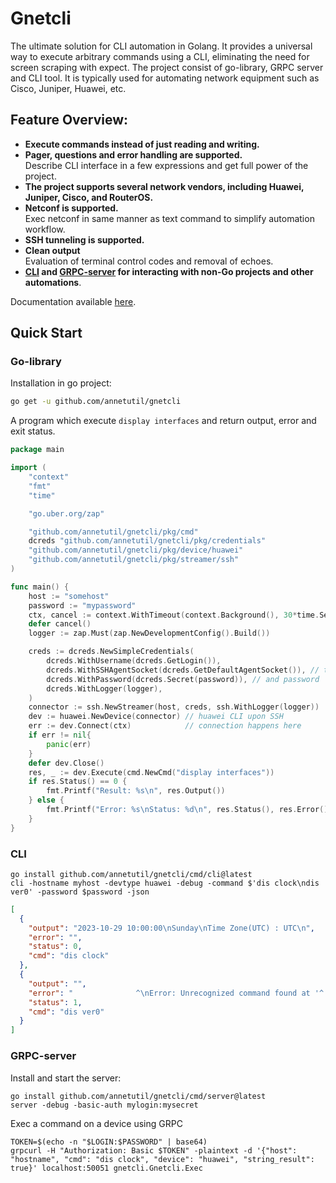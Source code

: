 Gnetcli
======
The ultimate solution for CLI automation in Golang. It provides a universal way to execute arbitrary commands using a CLI, eliminating the need for screen scraping with expect.
The project consist of go-library, GRPC server and CLI tool. It is typically used for automating network equipment such as Cisco, Juniper, Huawei, etc.

## Feature Overview:
* **Execute commands instead of just reading and writing.**
* **Pager, questions and error handling are supported.**  
  Describe CLI interface in a few expressions and get full power of the project.
* **The project supports several network vendors, including Huawei, Juniper, Cisco, and RouterOS.**
* **Netconf is supported.**  
  Exec netconf in same manner as text command to simplify automation workflow.
* **SSH tunneling is supported.**
* **Clean output**  
  Evaluation of terminal control codes and removal of echoes.
* **[CLI](https://annetutil.github.io/gnetcli/basic_usage_cli/) and [GRPC-server](https://annetutil.github.io/gnetcli/basic_usage_server/) for interacting with non-Go projects and other automations**.

Documentation available [here](https://annetutil.github.io/gnetcli/).

## Quick Start
### Go-library

Installation in go project:

```bash
go get -u github.com/annetutil/gnetcli
```

A program which execute `display interfaces` and return output, error and exit status.

```go
package main

import (
	"context"
	"fmt"
	"time"

	"go.uber.org/zap"

	"github.com/annetutil/gnetcli/pkg/cmd"
	dcreds "github.com/annetutil/gnetcli/pkg/credentials"
	"github.com/annetutil/gnetcli/pkg/device/huawei"
	"github.com/annetutil/gnetcli/pkg/streamer/ssh"
)

func main() {
	host := "somehost"
	password := "mypassword"
	ctx, cancel := context.WithTimeout(context.Background(), 30*time.Second)
	defer cancel()
	logger := zap.Must(zap.NewDevelopmentConfig().Build())

	creds := dcreds.NewSimpleCredentials(
		dcreds.WithUsername(dcreds.GetLogin()),
		dcreds.WithSSHAgentSocket(dcreds.GetDefaultAgentSocket()), // try pubkey auth using agent
		dcreds.WithPassword(dcreds.Secret(password)), // and password
		dcreds.WithLogger(logger),
	)
	connector := ssh.NewStreamer(host, creds, ssh.WithLogger(logger))
	dev := huawei.NewDevice(connector) // huawei CLI upon SSH
	err := dev.Connect(ctx)            // connection happens here
	if err != nil{
		panic(err)
    }
	defer dev.Close()
	res, _ := dev.Execute(cmd.NewCmd("display interfaces"))
	if res.Status() == 0 {
		fmt.Printf("Result: %s\n", res.Output())
	} else {
		fmt.Printf("Error: %s\nStatus: %d\n", res.Status(), res.Error())
	}
}
```

### CLI

```shell
go install github.com/annetutil/gnetcli/cmd/cli@latest
cli -hostname myhost -devtype huawei -debug -command $'dis clock\ndis ver0' -password $password -json
```

```json
[
  {
    "output": "2023-10-29 10:00:00\nSunday\nTime Zone(UTC) : UTC\n",
    "error": "",
    "status": 0,
    "cmd": "dis clock"
  },
  {
    "output": "",
    "error": "              ^\nError: Unrecognized command found at '^' position.\n",
    "status": 1,
    "cmd": "dis ver0"
  }
]
```

### GRPC-server
Install and start the server:
```shell
go install github.com/annetutil/gnetcli/cmd/server@latest
server -debug -basic-auth mylogin:mysecret
```

Exec a command on a device using GRPC 
```shell
TOKEN=$(echo -n "$LOGIN:$PASSWORD" | base64)
grpcurl -H "Authorization: Basic $TOKEN" -plaintext -d '{"host": "hostname", "cmd": "dis clock", "device": "huawei", "string_result": true}' localhost:50051 gnetcli.Gnetcli.Exec
```
